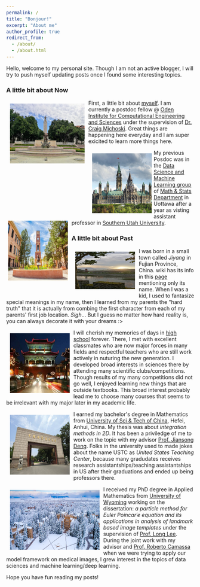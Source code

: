 ```yaml
---
permalink: /
title: "Bonjour!"
excerpt: "About me"
author_profile: true
redirect_from: 
  - /about/
  - /about.html
---
```


Hello, welcome to my personal site. Though I am not an active blogger, I will try to push myself updating posts once I found some interesting topics.


### A little bit about Now

<img align="left" img src='/images/UT.jpg' style="padding-top: 10px; padding-right: 10px; padding-bottom: 10px; padding-left: 10px" height="160" width="200">  First, a little bit about [myself](https://dykuang.github.io/cv/). I am currently a postdoc fellow @ [Oden Institute for Computational Engineering and Sciences](https://www.oden.utexas.edu/) under the supervision of [Dr. Craig Michoski](https://users.oden.utexas.edu/~michoski/Michoski.html). Great things are happening here everyday and I am super exicited to learn more things here.

<img align="left" img src='/images/ott.jpg' style="padding-top: 10px; padding-right: 5px; padding-bottom: 10px; padding-left: 10px"  height="160" width="160"><img align="left" img src='/images/SUU.jpg' style="padding-top: 10px; padding-right: 10px; padding-bottom: 10px; padding-left: 5px" height="160" width="160">
  My previous Posdoc was in the [Data Science and Machine Learning group](http://mysite.science.uottawa.ca/dsml/) of [Math & Stats Department](https://science.uottawa.ca/mathstat/en) in Uottawa after a year as visting assistant professor in [Southern Utah University](https://www.suu.edu/). 
 

### A little bit about Past
<img align="left" img src='/images/jiyang.jpg' style="padding-top: 10px; padding-right: 10px; padding-bottom: 10px; padding-left: 10px" height="100" width="160">  I was born in a small town called *Jiyang* in Fujian Province, China. wiki has its info in this [page](https://en.wikipedia.org/wiki/Jian%27ou) mentioning only its name. When I was a kid, I used to fantasize special meanings in my name, then I learned from my parents the "hard truth" that it is actually from combing the first character from each of my parents' first job location. *Sigh*... But I guess no matter how hard reality is, you can always decorate it with your dreams :>

<img align="left" img src='/images/jianou.jpg' style="padding-top: 10px; padding-right: 10px; padding-bottom: 10px; padding-left: 10px" height="160" width="160">  I will cherish my memories of days in [high school](http://www.fjjoyz.cn/) forever. There, I met with excellent classmates who are now major forces in many fields and respectful teachers who are still work actively in nuturing the new generation. I developed broad interests in sciences there by attending many scientific clubs/competitions. Though results of my many competitions did not go well, I enjoyed learning new things that are outside textbooks. This broad interest probably lead me to choose many courses that seems to be irrelevant with my major later in my academic life.

<img align="left" img src='/images/ustc.jpg' style="padding-top: 10px; padding-right: 10px; padding-bottom: 10px; padding-left: 10px" height="160" width="160">  I earned my bachelor's degree in Mathematics from [University of Sci & Tech of China](http://en.ustc.edu.cn/), Hefei, Anhui, China. My thesis was about *integration methods in 2D*. It has been a priviledge of me to work on the topic with my advisor [Prof. Jiansong Deng](http://staff.ustc.edu.cn/~dengjs/). Folks in the university used to made jokes about the name USTC as *United States Teaching Center*, because many gradudates receives research assistantships/teaching assistantships in US after their graduations and ended up being professors there.

<img align="left" img src='/images/UWsnow.jpg' style="padding-top: 10px; padding-right: 10px; padding-bottom: 10px; padding-left: 10px" height="160" width="240">I received my PhD degree in Applied Mathematics from [University of Wyoming](http://www.uwyo.edu/) working on the dissertation: *a particle method for Euler Poincar´e equation and its applications in analysis of landmark based image templates* under the supervision of [Prof. Long Lee](http://www.uwyo.edu/llee/). During the joint work with my advisor and [Prof. Roberto Camassa](https://math.unc.edu/staff/camassa-roberta/) when we were trying to apply our model framework on medical images, I grew interest in the topics of data sciences and machine learning/deep learning.

Hope you have fun reading my posts!

